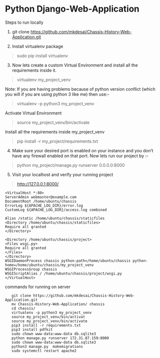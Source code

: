 # Python Django-Web-Application

Steps to run locally

1. git clone https://github.com/mkdesai/Chassis-History-Web-Application.git

2. Install virtualenv package

> sudo pip install virtualenv

3. Now lets create a custom Virtual Environment and install all the requirements inside it.

> virtualenv my_project_venv

Note: If you are having problems because of python version conflict (which you will if you are using python 3 like me) then use:-

> virtualenv -p python3 my_project_venv

Activate Virtual Environment

> source my_project_venv/bin/activate

Install all the requirements inside my_project_venv

> pip install -r my_project/requirements.txt

4. Make sure your desired port is enabled on your instance and you don’t have any firewall enabled on that port. Now lets run our project by :-

> python my_project/manage.py runserver 0.0.0.0:8000

5. Visit your localhost and verify your running project

> http://127.0.0.1:8000/


```
<VirtualHost *:80>
ServerAdmin webmaster@example.com
DocumentRoot /home/ubuntu/chassis
ErrorLog ${APACHE_LOG_DIR}/error.log
CustomLog ${APACHE_LOG_DIR}/access.log combined

Alias /static /home/ubuntu/chassis/staticfiles
<Directory /home/ubuntu/chassis/staticfiles>
Require all granted
</Directory>

<Directory /home/ubuntu/chassis/project>
<Files wsgi.py>
Require all granted
</Files>
</Directory>
WSGIDaemonProcess chassis python-path=/home/ubuntu/chassis python-home=/home/ubuntu/chassis/my_project_venv
WSGIProcessGroup chassis
WSGIScriptAlias / /home/ubuntu/chassis/project/wsgi.py
</VirtualHost>
```


commands for running on server

```
   git clone https://github.com/mkdesai/Chassis-History-Web-Application.git
   mv Chassis-History-Web-Application/ chassis
   cd chassis/
   virtualenv -p python3 my_project_venv
   source my_project_venv/bin/activat
   source my_project_venv/bin/activate
   pip3 install -r requirements.txt
   pip3 install pdfkit
   sudo chown www-data:www-data db.sqlite3
   python manage.py runserver 172.31.87.159:8000
   sudo chown www-data:www-data db.sqlite3
   python3 manage.py  makemigrations
   sudo systemctl restart apache2
```
